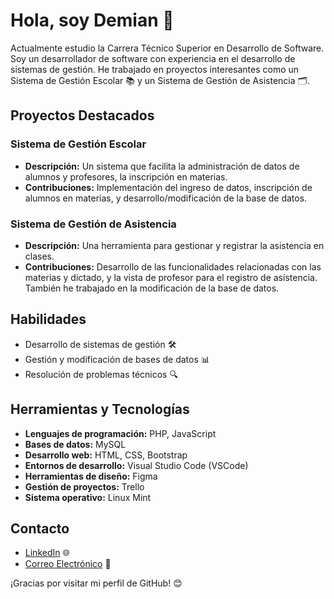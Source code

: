 # Hola, soy Demian 👋

Actualmente estudio la Carrera Técnico Superior en Desarrollo de Software. Soy un desarrollador de software con experiencia en el desarrollo de sistemas de gestión. He trabajado en proyectos interesantes como un Sistema de Gestión Escolar 📚 y un Sistema de Gestión de Asistencia 🗂️.

## Proyectos Destacados

### Sistema de Gestión Escolar
- **Descripción:** Un sistema que facilita la administración de datos de alumnos y profesores, la inscripción en materias.
- **Contribuciones:** Implementación del ingreso de datos, inscripción de alumnos en materias, y desarrollo/modificación de la base de datos.

### Sistema de Gestión de Asistencia
- **Descripción:** Una herramienta para gestionar y registrar la asistencia en clases.
- **Contribuciones:** Desarrollo de las funcionalidades relacionadas con las materias y dictado, y la vista de profesor para el registro de asistencia. También he trabajado en la modificación de la base de datos.

## Habilidades

- Desarrollo de sistemas de gestión 🛠️
- Gestión y modificación de bases de datos 📊
- Resolución de problemas técnicos 🔍

## Herramientas y Tecnologías

- **Lenguajes de programación:** PHP, JavaScript
- **Bases de datos:** MySQL
- **Desarrollo web:** HTML, CSS, Bootstrap
- **Entornos de desarrollo:** Visual Studio Code (VSCode)
- **Herramientas de diseño:** Figma
- **Gestión de proyectos:** Trello
- **Sistema operativo:** Linux Mint

## Contacto

- [LinkedIn](https://www.linkedin.com/in/demian-perez) 🌐
- [Correo Electrónico](mailto:demianagustinds3@gmail.com) 📧

¡Gracias por visitar mi perfil de GitHub! 😊
